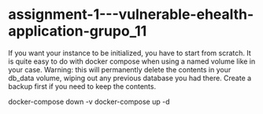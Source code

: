 # assignment-1---vulnerable-ehealth-application-grupo_11

If you want your instance to be initialized, you have to start from scratch. It is quite easy to do with docker compose when using a named volume like in your case. Warning: this will permanently delete the contents in your db_data volume, wiping out any previous database you had there. Create a backup first if you need to keep the contents.

docker-compose down -v
docker-compose up -d
